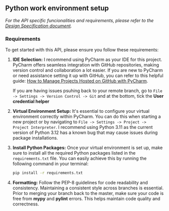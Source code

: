 ## Python work environment setup

_For the API specific funcionalities and requirements, please refer to the [Design Specification document](https://github.com/semify-eda/wfg-API/blob/main/docs/PythonAPI%20-%20Design%20Specifications.md)._


### Requirements

To get started with this API, please ensure you follow these requirements:

1. **IDE Selection:** 
I recommend using PyCharm as your IDE for this project. 
PyCharm offers seamless integration with GitHub repositories, making version control and 
collaboration a lot easier. If you are new to PyCharm or need assistance setting it up with GitHub, 
you can refer to this helpful guide: 
[How to Manage Projects Hosted on GitHub with PyCharm](https://www.jetbrains.com/help/pycharm/manage-projects-hosted-on-github.html#clone-from-GitHub).

   If you are having issues psuhing back to your remote branch, go to 
`File -> Settings -> Version Control -> Git` and at the bottom, tick the **User credential helper**  


2. **Virtual Environment Setup:** 
It's essential to configure your virtual environment correctly within PyCharm. 
You can do this when starting a new project or by navigating to 
`File -> Settings -> Project -> Project Interpreter`. 
I recommend using Python 3.11 as the current version of Python 3.12 has a known bug that may 
cause issues during package installations.


3. **Install Python Packages:** 
Once your virtual environment is set up, make sure to install all the required Python packages listed in the 
`requirements.txt` file. You can easily achieve this by running the following command in your terminal:

   ```bash
   pip install -r requirements.txt
   ```

4. **Formatting:**
Follow the PEP-8 guidelines for code readability and consistency. Maintaining a consistent style across branches is 
essential.
Prior to merging your branch back to the master, make sure your code is free from **mypy** and **pylint** errors. This helps 
maintain code quality and correctness.
